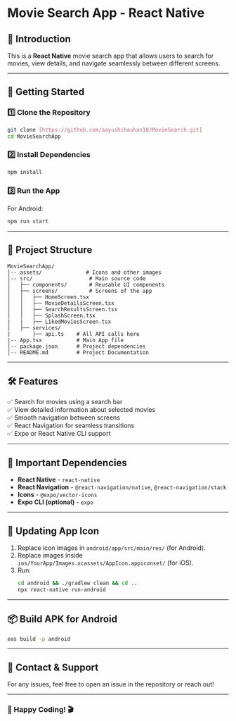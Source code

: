 # Movie Search App - React Native

## 📌 Introduction

This is a **React Native** movie search app that allows users to search for movies, view details, and navigate seamlessly between different screens.

---

## 🚀 Getting Started

### 1️⃣ **Clone the Repository**

```sh
git clone [https://github.com/aayushchauhan10/MovieSearch.git]
cd MovieSearchApp
```

### 2️⃣ **Install Dependencies**

```sh
npm install
```

### 3️⃣ **Run the App**

For Android:

```sh
npm run start
```

---

## 📂 Project Structure

```
MovieSearchApp/
│-- assets/              # Icons and other images
│-- src/                  # Main source code
│   ├── components/       # Reusable UI components
│   ├── screens/          # Screens of the app
│   │   ├── HomeScreen.tsx
│   │   ├── MovieDetailsScreen.tsx
│   │   ├── SearchResultsScreen.tsx
│   │   ├── SplashScreen.tsx
|   |   ├── LikedMoviesScreen.tsx
│   ├── services/
|       ├── api.ts    # All API calls here
|-- App.tsx           # Main App file
│-- package.json      # Project dependencies
│-- README.md         # Project Documentation
```

---

## 🛠 Features

✅ Search for movies using a search bar  
✅ View detailed information about selected movies  
✅ Smooth navigation between screens  
✅ React Navigation for seamless transitions  
✅ Expo or React Native CLI support

---

## 📌 Important Dependencies

- **React Native** - `react-native`
- **React Navigation** - `@react-navigation/native`, `@react-navigation/stack`
- **Icons** - `@expo/vector-icons`
- **Expo CLI (optional)** - `expo`

---

## 📸 Updating App Icon

1. Replace icon images in `android/app/src/main/res/` (for Android).
2. Replace images inside `ios/YourApp/Images.xcassets/AppIcon.appiconset/` (for iOS).
3. Run:
   ```sh
   cd android && ./gradlew clean && cd ..
   npx react-native run-android
   ```

---

## 📦 Build APK for Android

```sh
eas build -p android
```

---

## 📧 Contact & Support

For any issues, feel free to open an issue in the repository or reach out!

---

### 🚀 Happy Coding! 🎬
